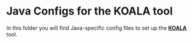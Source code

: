 # Java Configs for the KOALA tool

In this folder you will find Java-specific config files to set up the [**KOALA**](https://github.com/JetBrains-Research/tasktracker-3) tool.
